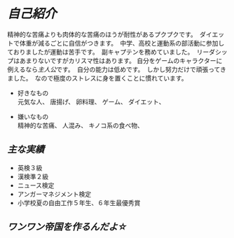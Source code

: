 # *自己紹介*
精神的な苦痛よりも肉体的な苦痛のほうが耐性があるプクプクです。　ダイエットで体重が減るごとに自信がつきます。　中学、高校と運動系の部活動に参加しておりましたが運動は苦手です。　副キャプテンを務めていました。　リーダシップはあまりないですがカリスマ性はあります。  自分をゲームのキャラクターに例えるなら*主人公*です。　自分の能力は低めです。　しかし努力だけで頑張ってきました。　なので極度のストレスに身を置くことに慣れています。

- 好きなもの  
元気な人、
唐揚げ、
卵料理、
ゲーム、
ダイエット、

- 嫌いなもの  
精神的な苦痛、
人混み、
キノコ系の食べ物、



## *主な実績*   
* 英検３級   
* 漢検準２級   
* ニュース検定   
* アンガーマネジメント検定   
* 小学校夏の自由工作５年生、６年生最優秀賞  

## *ワンワン帝国を作るんだよ☆*